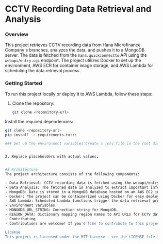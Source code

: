 # CCTV Recording Data Retrieval and Analysis

### Overview

This project retrieves CCTV recording data from Hana Microfinance Company's branches, analyzes the data, and pushes it to a MongoDB server. The data is fetched from the `hana.quickconnectto` API using the `webapi/entry.cgi` endpoint. The project utilizes Docker to set up the environment, AWS ECR for container image storage, and AWS Lambda for scheduling the data retrieval process.

### Getting Started

To run this project locally or deploy it to AWS Lambda, follow these steps:

1. Clone the repository:

   ```bash
   git clone <repository-url>
Install the required dependencies:
   ```bash
   git clone <repository-url>
pip install -r requirements.txt:\

### Set up the environment variables:Create a .env file in the root directory and add the following variables:


2. Replace placeholders with actual values.


## Architecture
The project architecture consists of the following components:

- Data Retrieval: CCTV recording data is fetched using the webapi/entry.cgi endpoint.
- Data Analysis: The fetched data is analyzed to extract important information.
- MongoDB: Data is stored in a MongoDB database hosted on an AWS EC2 instance.
- Docker: The project can be containerized using Docker for easy deployment.
- AWS Lambda: Scheduled Lambda functions trigger the data retrieval process every 5 minutes.
- Environment Variables
- MONGODB_URL_STRING: Connection string for MongoDB.
- REGION_DATA: Dictionary mapping region names to API URLs for CCTV data retrieval.
- Contributing
- Contributions are welcome! If you'd like to contribute to this project, please follow these guidelines:

License
This project is licensed under the MIT License - see the LICENSE file for details.
